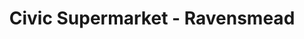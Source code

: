---
title: "Civic Supermarket - Ravensmead"
url: /cape-town/civic-supermarket-ravensmead/
shop: supermarket
---